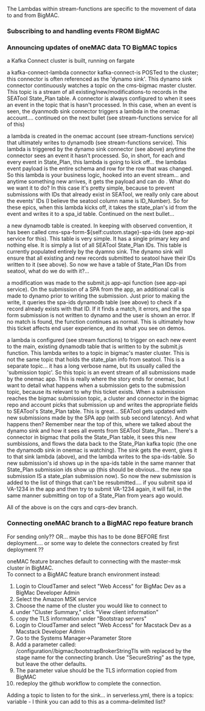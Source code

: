 The Lambdas within stream-functions are specific to the movement of data to and from BigMAC.

### Subscribing to and handling events FROM BigMAC

### Announcing updates of oneMAC data TO BigMAC topics

a Kafka Connect cluster is built, running on fargate

a kafka-connect-lambda connector kafka-connect-is POSTed to the cluster; this connector is often referenced as the 'dynamo sink'.  This dynamo sink connector continuously watches a topic on the cms-bigmac master cluster.  This topic is a stream of all existing/new/modifications-to records in the SEATool State_Plan table.  A connector is always configured to <do something> when it sees an event in the topic that is hasn't processed.  In this case, when an event is seen, the dyanmodb sink connector triggers a lambda in the onemac account.... continued on the next bullet (see stream-functions service for all of this)

a lambda is created in the onemac account (see stream-functions service) that ultimately writes to dynamodb (see stream-functions service).  This lambda is triggered by the dynamo sink connector (see above) anytime the connector sees an event it hasn't processed.  So, in short, for each and every event in State_Plan, this lambda is going to kick off... the lambdas event payload is the entire schema and row for the row that was changed.  So this lambda is your business logic, hooked into an event stream... and anytime something new arrives, it gets the payload and can do <anything>.  What do we want it to do?  In this case it's pretty simple, because to prevent submissions with IDs that already exist in SEATool, we really only care about the events' IDs (I believe the seatool column name is ID_Number).  So for these epics, when this lambda kicks off, it takes the state_plan's id from the event and writes it to a spa_id table.   Continued on the next bullet...

a new dynamodb table is created.  In keeping with observed convention, it has been called cms-spa-form-${self:custom.stage}-spa-ids (see app-api service for this).  This table is very simple.  It has a single primary key and nothing else.  It is simply a list of all SEATool State_Plan IDs.  This table is currently populated entirely by the dyamno sink.  The dynamo sink will ensure that all existing and new records submitted to seatool have their IDs written to it (see above).  So now we have a table of State_Plan IDs from seatool, what do we do with it?...

a modification was made to the submit.js app-api function (see app-api service).  On the submission of a SPA from the app, an additional call is made to dynamo prior to writing the submission.  Just prior to making the write, it queries the spa-ids dynamodb table (see above) to check if a record already exists with that ID.  If it finds a match, it errors, and the spa form submission is not written to dynamo and the user is shown an error.  If no match is found, the function continues as normal.  This is ultimately how this ticket affects end user experience, and its what you see on demos.

a lambda is configured (see stream functions) to trigger on each new event to the main, existing dynamodb table that is written to by the submit.js function.  This lambda writes to a topic in bigmac's master cluster.  This is not the same topic that holds the state_plan info from seatool.  This is a separate topic... it has a long verbose name, but its usually called the 'submission topic'.  So this topic is an event stream of all submissions made by the onemac app.  This is really where the story ends for onemac, but I want to detail what happens when a submission gets to the submission topic, because its relevant to why this ticket exists.  When a submission reaches the bigmac submission topic, a cluster and connector in the bigmac repo and account picks that submission up and writes the appropriate fields to SEATool's State_Plan table.  This is great... SEATool gets updated with new submissions made by the SPA app (with sub second latency).  And what happens then?  Remember near the top of this, where we talked about the dynamo sink and how it sees all events from SEATool State_Plan... There's a connector in bigmac that polls the State_Plan table, it sees this new sumbissions, and flows the data back to the State_Plan kafka topic (the one the dynamodb sink in onemac is watching).  The sink gets the event, gives it to that sink lambda (above), and the lambda writes to the spa-ids-table.  So new submission's id shows up in the spa-ids table in the same manner that State_Plan submission ids show up (this should be obvious... the new spa submission IS a state_plan submission now).  So now the new submission is added to the list of things that can't be resubmitted.... if you submit spa id VA-1234 in the app and then try to submit VA-1234 again, it will fail, in the same manner submitting on top of a State_Plan from years ago would.

All of the above is on the cqrs and cqrs-dev branch.

### Connecting oneMAC branch to a BigMAC repo feature branch
For sending only?? OR... maybe this has to be done BEFORE first deployment.... or some way to delete the connectors created by first deployment ??

oneMAC feature branches default to connecting with the master-msk cluster in BigMAC.  
To connect to a BigMAC feature branch environment instead:
1. Login to CloudTamer and select "Web Access" for BigMac Dev as a BigMac Developer Admin
2. Select the Amazon MSK service
3. Choose the name of the cluster you would like to connect to
4. under "Cluster Summary," click "View client information"
5. copy the TLS information under "Bootstrap servers"
6. Login to CloudTamer and select "Web Access" for Macstack Dev as a Macstack Developer Admin
7. Go to the Systems Manager->Parameter Store
8. Add a parameter called: /configuration/<STAGE>/bigmac/bootstrapBrokerStringTls with <STAGE> replaced by the stage name for the connecting branch.  Use "SecureString" as the type, but leave the other defaults.
9. The parameter value should be the TLS information copied from BigMAC
10. redeploy the github workflow to complete the connection.

Adding a topic to listen to for the sink... 
in serverless.yml, there is a topics: variable - I think you can add to this as a comma-delimited list?
